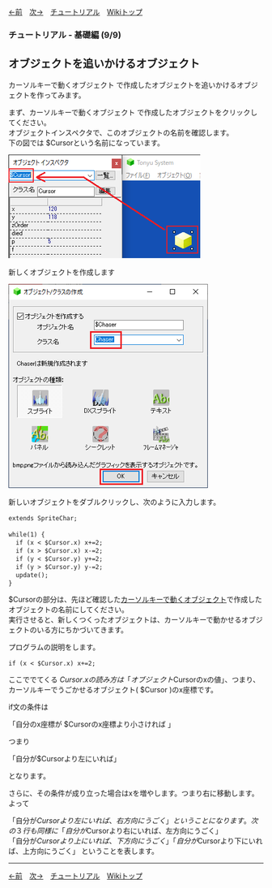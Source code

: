 

[←前](./tr-basic08.md)&emsp;[次→](./tr-basic99.md)&emsp;[チュートリアル](./tutorial.md)&emsp;[Wikiトップ](./)

<title>チュートリアル - 基礎編 (9/9) - オブジェクトを追いかけるオブジェクト</title>

### チュートリアル - 基礎編 (9/9)
## オブジェクトを追いかけるオブジェクト

カーソルキーで動くオブジェクト で作成したオブジェクトを追いかけるオブジェクトを作ってみます。

まず、カーソルキーで動くオブジェクト で作成したオブジェクトをクリックしてください。  
オブジェクトインスペクタで、このオブジェクトの名前を確認します。  
下の図では $Cursorという名前になっています。

![click-cursor.png](./img/click-cursor.png)

新しくオブジェクトを作成します

![create-chaser.png](./img/create-chaser.png)

新しいオブジェクトをダブルクリックし、次のように入力します。
```
extends SpriteChar;

while(1) {
  if (x < $Cursor.x) x+=2;
  if (x > $Cursor.x) x-=2;
  if (y < $Cursor.y) y+=2;
  if (y > $Cursor.y) y-=2;
  update();
}
```
$Cursorの部分は、先ほど確認した[カーソルキーで動くオブジェクト](./tr-basic08.md)で作成したオブジェクトの名前にしてください。  
実行させると、新しくつくったオブジェクトは、カーソルキーで動かせるオブジェクトのいる方にちかづいてきます。

プログラムの説明をします。
```
if (x < $Cursor.x) x+=2;
```

ここででてくる $Cursor.xの読み方は「オブジェクト$Cursorのxの値」、つまり、カーソルキーでうごかせるオブジェクト( $Cursor )のx座標です。

if文の条件は

「自分のx座標が $Cursorのx座標より小さければ 」

つまり

「自分が$Cursorより左にいれば」

となります。

さらに、その条件が成り立った場合はxを増やします。つまり右に移動します。 よって

「自分が$Cursorより左にいれば、右方向にうごく」 ということになります。 次の３行も同様に  
「自分が$Cursorより右にいれば、左方向にうごく」  
「自分が$Cursorより上にいれば、下方向にうごく」  
「自分が$Cursorより下にいれば、上方向にうごく」 ということを表します。  

***

[←前](./tr-basic08.md)&emsp;[次→](./tr-basic99.md)&emsp;[チュートリアル](./tutorial.md)&emsp;[Wikiトップ](./)
